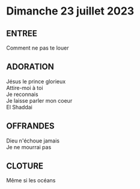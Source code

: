 # Dimanche 23 juillet 2023  
  
## ENTREE  
Comment ne pas te louer  
  
## ADORATION  
Jésus le prince glorieux  
Attire-moi à toi  
Je reconnais  
Je laisse parler mon coeur  
El Shaddai  
  
## OFFRANDES  
Dieu n'échoue jamais  
Je ne mourrai pas  
  
## CLOTURE  
Même si les océans  
